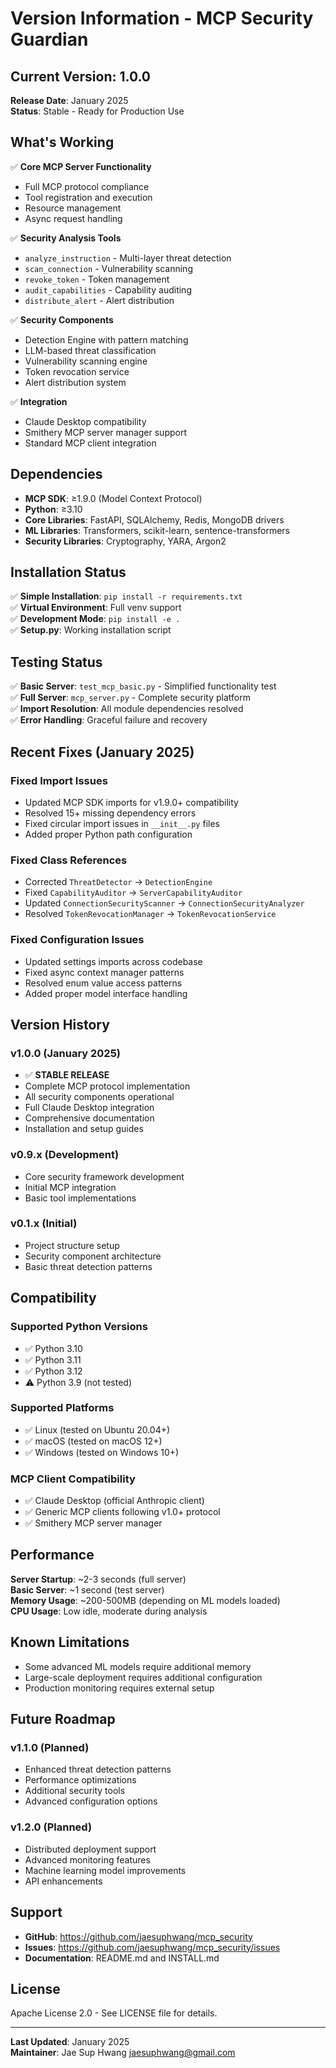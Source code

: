 # Version Information - MCP Security Guardian

## Current Version: 1.0.0

**Release Date**: January 2025  
**Status**: Stable - Ready for Production Use

## What's Working

✅ **Core MCP Server Functionality**
- Full MCP protocol compliance
- Tool registration and execution
- Resource management
- Async request handling

✅ **Security Analysis Tools**
- `analyze_instruction` - Multi-layer threat detection
- `scan_connection` - Vulnerability scanning
- `revoke_token` - Token management
- `audit_capabilities` - Capability auditing
- `distribute_alert` - Alert distribution

✅ **Security Components**
- Detection Engine with pattern matching
- LLM-based threat classification
- Vulnerability scanning engine
- Token revocation service
- Alert distribution system

✅ **Integration**
- Claude Desktop compatibility
- Smithery MCP server manager support
- Standard MCP client integration

## Dependencies

- **MCP SDK**: ≥1.9.0 (Model Context Protocol)
- **Python**: ≥3.10
- **Core Libraries**: FastAPI, SQLAlchemy, Redis, MongoDB drivers
- **ML Libraries**: Transformers, scikit-learn, sentence-transformers
- **Security Libraries**: Cryptography, YARA, Argon2

## Installation Status

✅ **Simple Installation**: `pip install -r requirements.txt`  
✅ **Virtual Environment**: Full venv support  
✅ **Development Mode**: `pip install -e .`  
✅ **Setup.py**: Working installation script  

## Testing Status

✅ **Basic Server**: `test_mcp_basic.py` - Simplified functionality test  
✅ **Full Server**: `mcp_server.py` - Complete security platform  
✅ **Import Resolution**: All module dependencies resolved  
✅ **Error Handling**: Graceful failure and recovery  

## Recent Fixes (January 2025)

### Fixed Import Issues
- Updated MCP SDK imports for v1.9.0+ compatibility
- Resolved 15+ missing dependency errors
- Fixed circular import issues in `__init__.py` files
- Added proper Python path configuration

### Fixed Class References
- Corrected `ThreatDetector` → `DetectionEngine`
- Fixed `CapabilityAuditor` → `ServerCapabilityAuditor`
- Updated `ConnectionSecurityScanner` → `ConnectionSecurityAnalyzer`
- Resolved `TokenRevocationManager` → `TokenRevocationService`

### Fixed Configuration Issues
- Updated settings imports across codebase
- Fixed async context manager patterns
- Resolved enum value access patterns
- Added proper model interface handling

## Version History

### v1.0.0 (January 2025)
- ✅ **STABLE RELEASE**
- Complete MCP protocol implementation
- All security components operational
- Full Claude Desktop integration
- Comprehensive documentation
- Installation and setup guides

### v0.9.x (Development)
- Core security framework development
- Initial MCP integration
- Basic tool implementations

### v0.1.x (Initial)
- Project structure setup
- Security component architecture
- Basic threat detection patterns

## Compatibility

### Supported Python Versions
- ✅ Python 3.10
- ✅ Python 3.11  
- ✅ Python 3.12
- ⚠️ Python 3.9 (not tested)

### Supported Platforms
- ✅ Linux (tested on Ubuntu 20.04+)
- ✅ macOS (tested on macOS 12+)
- ✅ Windows (tested on Windows 10+)

### MCP Client Compatibility
- ✅ Claude Desktop (official Anthropic client)
- ✅ Generic MCP clients following v1.0+ protocol
- ✅ Smithery MCP server manager

## Performance

**Server Startup**: ~2-3 seconds (full server)  
**Basic Server**: ~1 second (test server)  
**Memory Usage**: ~200-500MB (depending on ML models loaded)  
**CPU Usage**: Low idle, moderate during analysis  

## Known Limitations

- Some advanced ML models require additional memory
- Large-scale deployment requires additional configuration
- Production monitoring requires external setup

## Future Roadmap

### v1.1.0 (Planned)
- Enhanced threat detection patterns
- Performance optimizations
- Additional security tools
- Advanced configuration options

### v1.2.0 (Planned)  
- Distributed deployment support
- Advanced monitoring features
- Machine learning model improvements
- API enhancements

## Support

- **GitHub**: https://github.com/jaesuphwang/mcp_security
- **Issues**: https://github.com/jaesuphwang/mcp_security/issues
- **Documentation**: README.md and INSTALL.md

## License

Apache License 2.0 - See LICENSE file for details.

---

**Last Updated**: January 2025  
**Maintainer**: Jae Sup Hwang <jaesuphwang@gmail.com> 
